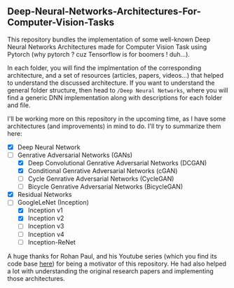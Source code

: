 ## Deep-Neural-Networks-Architectures-For-Computer-Vision-Tasks

This repository bundles the implementation of some well-known Deep Neural Networks Architectures made for Computer Vision Task using Pytorch (why pytorch ? cuz Tensorflow is for boomers ! duh...).

In each folder, you will find the implmentation of the corresponding architecture, and a set of resources (articles, papers, videos...) that helped to understand the discussed architecture. If you want to understand the general folder structure, then head to ``/Deep Neural Networks``, where you will find a generic DNN implementation along with descriptions for each folder and file.

I'll be working more on this repository in the upcoming time, as I have some architectures (and improvements) in mind to do. I'll try to summarize them here:

- [x] Deep Neural Network
- [ ] Genrative Adversarial Networks (GANs)
  - [x] Deep Convolutional Genrative Adversarial Networks (DCGAN)
  - [x] Conditional Genrative Adversarial Networks (cGAN)
  - [ ] Cycle Genrative Adversarial Networks (CycleGAN)
  - [ ] Bicycle Genrative Adversarial Networks (BicycleGAN)
- [x] Residual Networks
- [ ] GoogleLeNet (Inception)
  - [x] Inception v1
  - [x] Inception v2
  - [ ] Inception v3
  - [ ] Inception v4
  - [ ] Inception-ReNet
  
A huge thanks for Rohan Paul, and his Youtube series (which you find its code base [here](https://github.com/rohan-paul/MachineLearning-DeepLearning-Code-for-my-YouTube-Channel/tree/master)) for being a motivator of this repository. He had also helped a lot with understanding the original research papers and implementing those architectures.
